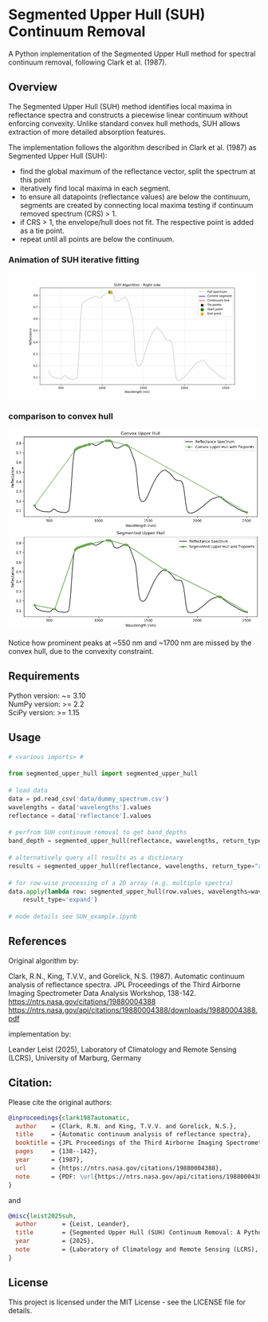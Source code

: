 # Segmented Upper Hull (SUH) Continuum Removal

A Python implementation of the Segmented Upper Hull method for spectral continuum removal, following Clark et al. (1987).

## Overview
The Segmented Upper Hull (SUH) method identifies local maxima in reflectance spectra and constructs a piecewise linear 
continuum without enforcing convexity. Unlike standard convex hull methods, SUH allows extraction of more detailed 
absorption features.

The implementation follows the algorithm described in Clark et al. (1987) as Segmented Upper Hull (SUH):
- find the global maximum of the reflectance vector, split the spectrum at this point
- iteratively find local maxima in each segment.
- to ensure all datapoints (reflectance values) are below the continuum, segments are created by connecting local maxima testing if continuum removed spectrum (CRS) > 1.
- if CRS > 1, the envelope/hull does not fit. The respective point is added as a tie point.
- repeat until all points are below the continuum.

### Animation of SUH iterative fitting
<img src="data/SUH_animation.gif" alt="Animation of SUH iterative fitting" width="800"/>  
  


### comparison to convex hull
<img src="data/SUH_VS_CUH.gif" alt="Comparison of convex hull and SUH" width="800"/>

Notice how prominent peaks at ~550 nm and ~1700 nm are missed by the convex hull, due to the convexity constraint.

## Requirements
Python version: ~= 3.10  
NumPy version: >= 2.2  
SciPy version: >= 1.15  

## Usage

```python
# <various imports> #

from segmented_upper_hull import segmented_upper_hull

# load data
data = pd.read_csv('data/dummy_spectrum.csv')
wavelengths = data['wavelengths'].values
reflectance = data['reflectance'].values

# perfrom SUH continuum removal to get band_depths
band_depth = segmented_upper_hull(reflectance, wavelengths, return_type="band_depth")

# alternatively query all results as a dictionary
results = segmented_upper_hull(reflectance, wavelengths, return_type="all")

# for row-wise processing of a 2D array (e.g. multiple spectra)
data.apply(lambda row: segmented_upper_hull(row.values, wavelengths=wavelengths, return_type='band_depth'), axis=1,
    result_type='expand')

# mode details see SUH_example.ipynb
```




## References
Original algorithm by:

Clark, R.N., King, T.V.V., and Gorelick, N.S. (1987). Automatic continuum
    analysis of reflectance spectra. JPL Proceedings of the Third Airborne Imaging
    Spectrometer Data Analysis Workshop, 138-142.
    https://ntrs.nasa.gov/citations/19880004388
    https://ntrs.nasa.gov/api/citations/19880004388/downloads/19880004388.pdf

implementation by:  

Leander Leist (2025), Laboratory of Climatology and Remote Sensing (LCRS), University of Marburg, Germany

## Citation:
Please cite the original authors:
```bibtex
@inproceedings{clark1987automatic,
  author    = {Clark, R.N. and King, T.V.V. and Gorelick, N.S.},
  title     = {Automatic continuum analysis of reflectance spectra},
  booktitle = {JPL Proceedings of the Third Airborne Imaging Spectrometer Data Analysis Workshop},
  pages     = {138--142},
  year      = {1987},
  url       = {https://ntrs.nasa.gov/citations/19880004388},
  note      = {PDF: \url{https://ntrs.nasa.gov/api/citations/19880004388/downloads/19880004388.pdf}}
}
```
and 
```bibtex
@misc{leist2025suh,
  author       = {Leist, Leander},
  title        = {Segmented Upper Hull (SUH) Continuum Removal: A Python implementation of the Segmented Upper Hull Algorithm for spectral continuum removal, following Clark et al. (1987)},
  year         = {2025},
  note         = {Laboratory of Climatology and Remote Sensing (LCRS), University of Marburg, Germany, GitHub: \url{https://github.com/leleist/segmented_hull}}
}
```

## License
This project is licensed under the MIT License - see the LICENSE file for details.


 